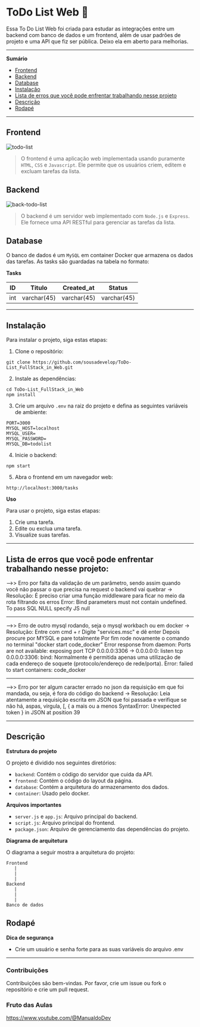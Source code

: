 # ToDo List Web 📑
Essa To Do List Web foi criada para estudar as integrações entre um backend com banco de dados e um frontend, além de usar padrões de projeto e uma API que fiz ser pública. Deixo ela em aberto para melhorias.

*******
**Sumário**

 * [Frontend](https://github.com/sousadevelop/ToDo-List_FullStack_in_Web/edit/main/README.md#frontend)
 * [Backend](https://github.com/sousadevelop/ToDo-List_FullStack_in_Web/edit/main/README.md#backend)
 * [Database](https://github.com/sousadevelop/ToDo-List_FullStack_in_Web/edit/main/README.md#database)
 * [Instalação](https://github.com/sousadevelop/ToDo-List_FullStack_in_Web/edit/main/README.md#instalação)
 * [Lista de erros que você pode enfrentar trabalhando nesse projeto](https://github.com/sousadevelop/ToDo-List_FullStack_in_Web/edit/main/README.md#lista-de-erros-que-você-pode-enfrentar-trabalhando-nesse-projeto)
 * [Descrição](https://github.com/sousadevelop/ToDo-List_FullStack_in_Web/edit/main/README.md#descrição)
 * [Rodapé](#rodapé)

*******


## Frontend

![todo-list](https://github.com/sousadevelop/ToDo-List_FullStack_in_Web/assets/92130316/145088aa-22d9-432c-835d-7f413e270654)

> O frontend é uma aplicação web implementada usando puramente `HTML`, `CSS` e `Javascript`. Ele permite que os usuários criem, editem e excluam tarefas da lista.

## Backend

![back-todo-list](https://github.com/sousadevelop/ToDo-List_FullStack_in_Web/assets/92130316/0768094c-ff0f-4f49-aca3-fabda85dcfbb)

> O backend é um servidor web implementado com `Node.js` e `Express`. Ele fornece uma API RESTful para gerenciar as tarefas da lista.


## Database

O banco de dados é um `MySQL` em container Docker que armazena os dados das tarefas.
As tasks são guardadas na tabela no formato:

**Tasks**

| ID  | Titulo  | Created_at | Status |
|--------------|--------------|-------------|-------------|
| int | varchar(45)  | varchar(45)  | varchar(45)    |


---

## Instalação

Para instalar o projeto, siga estas etapas:

1. Clone o repositório:

```
git clone https://github.com/sousadevelop/ToDo-List_FullStack_in_Web.git
```

2. Instale as dependências:

```
cd ToDo-List_FullStack_in_Web
npm install
```

3. Crie um arquivo `.env` na raiz do projeto e defina as seguintes variáveis de ambiente:

```
PORT=3000
MYSQL_HOST=localhost
MYSQL_USER=
MYSQL_PASSWORD=
MYSQL_DB=todolist
```

4. Inicie o backend:

```
npm start
```

5. Abra o frontend em um navegador web:

```
http://localhost:3000/tasks
```

**Uso**

Para usar o projeto, siga estas etapas:

1. Crie uma tarefa.
2. Edite ou exclua uma tarefa.
3. Visualize suas tarefas.

---

## Lista de erros que você pode enfrentar trabalhando nesse projeto:

-->> Erro por falta da validação de um parâmetro, sendo assim quando você não passar o que precisa na request o backend vai quebrar
-> Resolução: 
	É preciso criar uma função middleware para ficar no meio da rota filtrando os erros 
Error: Bind parameters must not contain undefined. To pass SQL NULL specify JS null

********************

-->> Erro de outro mysql rodando, seja o mysql workbach ou em docker
-> Resolução: 
	Entre com cmd + r
	Digite "services.msc" e dê enter
	Depois procure por MYSQL e pare totalmente
	Por fim rode novamente o comando no terminal "docker start code_docker"
Error response from daemon: Ports are not available: exposing port TCP 0.0.0.0:3306 -> 0.0.0.0:0: listen tcp 0.0.0.0:3306: bind: Normalmente é permitida apenas uma utilização de cada endereço de soquete (protocolo/endereço de rede/porta).
Error: failed to start containers: code_docker

*********************

-->> Erro por ter algum caracter errado no json da requisição em que foi mandada, ou seja, é fora do código do backend
-> Resolução: 
	Leia atentamente a requisição escrita em JSON que foi passada e verifique se não há, aspas, virgula, [, { a mais ou a menos
SyntaxError: Unexpected token } in JSON at position 39

---

## Descrição

**Estrutura do projeto**

O projeto é dividido nos seguintes diretórios:

* `backend`: Contém o código do servidor que cuida da API.
* `frontend`: Contém o código do layout da página.
* `database`: Contém a arquitetura do armazenamento dos dados.
* `container`: Usado pelo docker.

**Arquivos importantes**

* `server.js` e `app.js`: Arquivo principal do backend.
* `script.js`: Arquivo principal do frontend.
* `package.json`: Arquivo de gerenciamento das dependências do projeto.

**Diagrama de arquitetura**

O diagrama a seguir mostra a arquitetura do projeto:

```
Frontend
   |
   |
   |
Backend
   |
   |
   |
Banco de dados
```

## Rodapé

**Dica de segurança**

* Crie um usuário e senha forte para as suas variáveis do arquivo .env

---

### Contribuições

Contribuições são bem-vindas. Por favor, crie um issue ou fork o repositório e crie um pull request.

### Fruto das Aulas

https://www.youtube.com/@ManualdoDev
